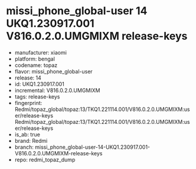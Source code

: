 # missi_phone_global-user 14 UKQ1.230917.001 V816.0.2.0.UMGMIXM release-keys
- manufacturer: xiaomi
- platform: bengal
- codename: topaz
- flavor: missi_phone_global-user
- release: 14
- id: UKQ1.230917.001
- incremental: V816.0.2.0.UMGMIXM
- tags: release-keys
- fingerprint: Redmi/topaz_global/topaz:13/TKQ1.221114.001/V816.0.2.0.UMGMIXM:user/release-keys
Redmi/topaz_global/topaz:13/TKQ1.221114.001/V816.0.2.0.UMGMIXM:user/release-keys
- is_ab: true
- brand: Redmi
- branch: missi_phone_global-user-14-UKQ1.230917.001-V816.0.2.0.UMGMIXM-release-keys
- repo: redmi_topaz_dump
